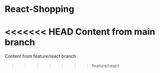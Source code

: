 # React-Shopping
<<<<<<< HEAD
Content from main branch
=======
Content from feature/react branch
>>>>>>> feature/react
